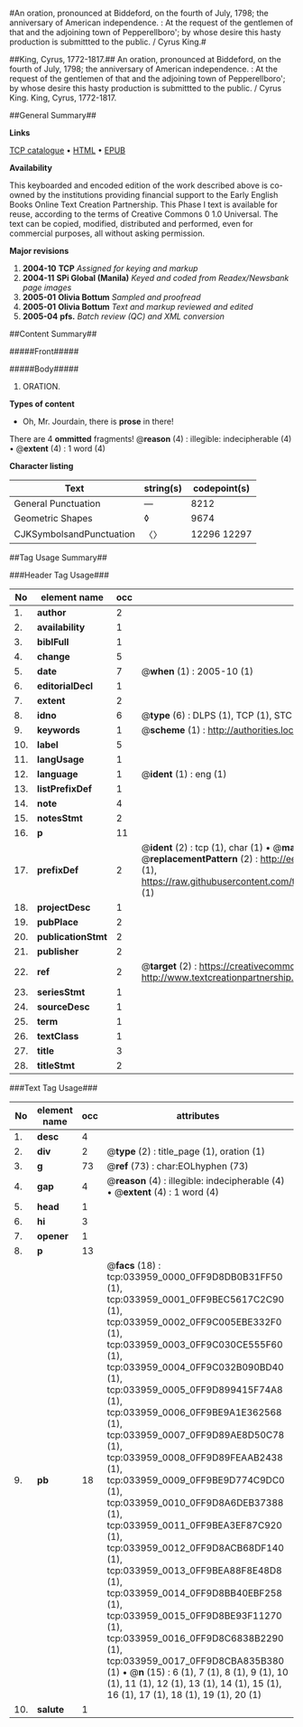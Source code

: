 #An oration, pronounced at Biddeford, on the fourth of July, 1798; the anniversary of American independence. : At the request of the gentlemen of that and the adjoining town of Pepperellboro'; by whose desire this hasty production is submittted to the public. / Cyrus King.#

##King, Cyrus, 1772-1817.##
An oration, pronounced at Biddeford, on the fourth of July, 1798; the anniversary of American independence. : At the request of the gentlemen of that and the adjoining town of Pepperellboro'; by whose desire this hasty production is submittted to the public. / Cyrus King.
King, Cyrus, 1772-1817.

##General Summary##

**Links**

[TCP catalogue](http://www.ota.ox.ac.uk/tcp/)  • 
[HTML](http://tei.it.ox.ac.uk/tcp/Texts-HTML/free/N25/N25568.html)  • 
[EPUB](http://tei.it.ox.ac.uk/tcp/Texts-EPUB/free/N25/N25568.epub)

**Availability**

This keyboarded and encoded edition of the
	       work described above is co-owned by the institutions
	       providing financial support to the Early English Books
	       Online Text Creation Partnership. This Phase I text is
	       available for reuse, according to the terms of Creative
	       Commons 0 1.0 Universal. The text can be copied,
	       modified, distributed and performed, even for
	       commercial purposes, all without asking permission.

**Major revisions**

1. __2004-10__ __TCP__ *Assigned for keying and markup*
1. __2004-11__ __SPi Global (Manila)__ *Keyed and coded from Readex/Newsbank page images*
1. __2005-01__ __Olivia Bottum__ *Sampled and proofread*
1. __2005-01__ __Olivia Bottum__ *Text and markup reviewed and edited*
1. __2005-04__ __pfs.__ *Batch review (QC) and XML conversion*

##Content Summary##

#####Front#####

#####Body#####

1. ORATION.

**Types of content**

  * Oh, Mr. Jourdain, there is **prose** in there!

There are 4 **ommitted** fragments! 
 @__reason__ (4) : illegible: indecipherable (4)  •  @__extent__ (4) : 1 word (4)

**Character listing**


|Text|string(s)|codepoint(s)|
|---|---|---|
|General Punctuation|—|8212|
|Geometric Shapes|◊|9674|
|CJKSymbolsandPunctuation|〈〉|12296 12297|

##Tag Usage Summary##

###Header Tag Usage###

|No|element name|occ|attributes|
|---|---|---|---|
|1.|__author__|2||
|2.|__availability__|1||
|3.|__biblFull__|1||
|4.|__change__|5||
|5.|__date__|7| @__when__ (1) : 2005-10 (1)|
|6.|__editorialDecl__|1||
|7.|__extent__|2||
|8.|__idno__|6| @__type__ (6) : DLPS (1), TCP (1), STC (1), NOTIS (1), IMAGE-SET (1), EVANS-CITATION (1)|
|9.|__keywords__|1| @__scheme__ (1) : http://authorities.loc.gov/ (1)|
|10.|__label__|5||
|11.|__langUsage__|1||
|12.|__language__|1| @__ident__ (1) : eng (1)|
|13.|__listPrefixDef__|1||
|14.|__note__|4||
|15.|__notesStmt__|2||
|16.|__p__|11||
|17.|__prefixDef__|2| @__ident__ (2) : tcp (1), char (1)  •  @__matchPattern__ (2) : ([0-9\-]+):([0-9IVX]+) (1), (.+) (1)  •  @__replacementPattern__ (2) : http://eebo.chadwyck.com/downloadtiff?vid=$1&page=$2 (1), https://raw.githubusercontent.com/textcreationpartnership/Texts/master/tcpchars.xml#$1 (1)|
|18.|__projectDesc__|1||
|19.|__pubPlace__|2||
|20.|__publicationStmt__|2||
|21.|__publisher__|2||
|22.|__ref__|2| @__target__ (2) : https://creativecommons.org/publicdomain/zero/1.0/ (1), http://www.textcreationpartnership.org/docs/. (1)|
|23.|__seriesStmt__|1||
|24.|__sourceDesc__|1||
|25.|__term__|1||
|26.|__textClass__|1||
|27.|__title__|3||
|28.|__titleStmt__|2||


###Text Tag Usage###

|No|element name|occ|attributes|
|---|---|---|---|
|1.|__desc__|4||
|2.|__div__|2| @__type__ (2) : title_page (1), oration (1)|
|3.|__g__|73| @__ref__ (73) : char:EOLhyphen (73)|
|4.|__gap__|4| @__reason__ (4) : illegible: indecipherable (4)  •  @__extent__ (4) : 1 word (4)|
|5.|__head__|1||
|6.|__hi__|3||
|7.|__opener__|1||
|8.|__p__|13||
|9.|__pb__|18| @__facs__ (18) : tcp:033959_0000_0FF9D8DB0B31FF50 (1), tcp:033959_0001_0FF9BEC5617C2C90 (1), tcp:033959_0002_0FF9C005EBE332F0 (1), tcp:033959_0003_0FF9C030CE555F60 (1), tcp:033959_0004_0FF9C032B090BD40 (1), tcp:033959_0005_0FF9D899415F74A8 (1), tcp:033959_0006_0FF9BE9A1E362568 (1), tcp:033959_0007_0FF9D89AE8D50C78 (1), tcp:033959_0008_0FF9D89FEAAB2438 (1), tcp:033959_0009_0FF9BE9D774C9DC0 (1), tcp:033959_0010_0FF9D8A6DEB37388 (1), tcp:033959_0011_0FF9BEA3EF87C920 (1), tcp:033959_0012_0FF9D8ACB68DF140 (1), tcp:033959_0013_0FF9BEA88F8E48D8 (1), tcp:033959_0014_0FF9D8BB40EBF258 (1), tcp:033959_0015_0FF9D8BE93F11270 (1), tcp:033959_0016_0FF9D8C6838B2290 (1), tcp:033959_0017_0FF9D8CBA835B380 (1)  •  @__n__ (15) : 6 (1), 7 (1), 8 (1), 9 (1), 10 (1), 11 (1), 12 (1), 13 (1), 14 (1), 15 (1), 16 (1), 17 (1), 18 (1), 19 (1), 20 (1)|
|10.|__salute__|1||
